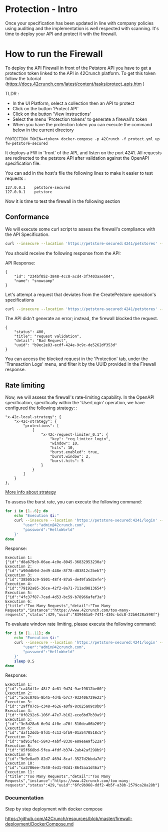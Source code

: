 # Protection - Intro

Once your specification has been updated in line with company policies using auditing and the implementation is well respected with scanning. It's time to deploy your API and protect it with the firewall.


# How to run the Firewall

To deploy the API Firewall in front of the Petstore API you have to get a protection token linked to the API in 42Crunch platform. To get this token follow the tutorial (https://docs.42crunch.com/latest/content/tasks/protect_apis.htm
)

TLDR :

- In the UI Platform, select a collection then an API to protect
- Click on the button 'Protect API'
- Click on the button 'View instructions'
- Select the menu 'Protection tokens' to generate a firewall's token
- When you have the protection token you can execute the command below in the current directory

```
PROTECTION_TOKEN=<token> docker-compose -p 42Crunch -f protect.yml up fw-petstore-secured
```

It deploys a FW in 'front' of the API, and listen on the port 4241. All requests are redirected to the petstore API after validation against the OpenAPI specification file.

You can add in the host's file the following lines to make it easier to test requests :

```
127.0.0.1    petstore-secured
127.0.0.1    petstore
```

Now it is time to test the firewall in the following section

## Conformance 

We will execute some curl script to assess the firewall's compliance with the API Specification.

```bash
curl --insecure --location 'https://petstore-secured:4241/petstores' --header 'Content-Type: application/json' --header 'apikey: 65496ebe-6544-4e77-bb66-20b97f6994bb' --data '{"name":"snowcamp"}'
```

You should receive the following response from the API:

API Response: 
```
{
    "id": "234bf052-3848-4cc8-acd4-3f7403aae504",
    "name": "snowcamp"
}
```

Let's attempt a request that deviates from the CreatePetstore operation's specifications


```bash
curl --insecure --location 'https://petstore-secured:4241/petstores' --header 'Content-Type: application/json' --header 'apikey: 65496ebe-6544-4e77-bb66-20b97f6994bb' --data '{"name":"snowcamp1"}'
```

The API didn't generate an error; instead, the firewall blocked the request.

```
{
    "status": 400,
    "title": "request validation",
    "detail": "Bad Request",
    "uuid": "b9ec2e83-acdf-424e-9c9c-de5262df353d"
}
```

You can access the blocked request in the 'Protection' tab, under the 'Transaction Logs' menu, and filter it by the UUID provided in the Firewall response.

## Rate limiting 

Now, we will assess the firewall's rate-limiting capability.
In the OpenAPI specification, specifically within the 'UserLogin' operation, we have configured the following strategy: 
:

```
"x-42c-local-strategy": {
    "x-42c-strategy": {
        "protections": [
            {
                "x-42c-request-limiter_0.1": {
                    "key": "req_limiter_login",
                    "window": 10,
                    "hits": 10,
                    "burst.enabled": true,
                    "burst.window": 2,
                    "burst.hits": 5
                }
            }
        ]
    }
},
```

[More info about strategy](https://docs.42crunch.com/latest/content/extras/protection_rate_limiting.htm)

To assess the burst rate, you can execute the following command:

```bash
for i in {1..6}; do
    echo "Execution $i:"
    curl --insecure --location 'https://petstore-secured:4241/login' --header 'Content-Type: application/json' --header 'Cookie: session=b54cc9f9-4006-44df-9c6e-325f9532987b' --data-raw '{
        "user":"admin@42crunch.com",
        "password":"HelloWorld"
    }'
done
```

Response: 

```
Execution 1:
{"id":"d8a679c0-06ae-4c0e-8045-36832953230a"}
Execution 2:
{"id":"a90ddb9d-2ed9-448e-8f78-d83812c2beb7"}
Execution 3:
{"id":"385051c9-5501-48f4-87a5-de49fa5d2efe"}
Execution 4:
{"id":"79192a85-36ce-42f2-8a71-711ad9813654"}
Execution 5:
{"id":"4fc37f87-7cad-4d53-bc59-b78966afef3a"}
Execution 6:
{"title":"Too Many Requests","detail":"Too Many Requests","instance":"https://www.42crunch.com/too-many-requests","status":429,"uuid":"839461a0-7471-430c-bdc8-22b6428a598f"}
```

To evaluate window rate limiting, please execute the following command: 

```bash
for i in {1..11}; do
    echo "Execution $i:"
    curl --insecure --location 'https://petstore-secured:4241/login' --header 'Content-Type: application/json' --header 'Cookie: session=b54cc9f9-4006-44df-9c6e-325f9532987b' --data-raw '{
        "user":"admin@42crunch.com",
        "password":"HelloWorld"
    }'
    sleep 0.5
done
```

Response:

```
Execution 1:
{"id":"ca43df1e-48f7-4e81-9d74-9ae19812be00"}
Execution 2:
{"id":"ac6c070a-8b45-4d4b-b7c7-932406729e23"}
Execution 3:
{"id":"29ff07c6-c348-4626-a0f9-8c025a09c0b0"}
Execution 4:
{"id":"0f0292c6-106f-47e7-b162-ece6bd7b39a9"}
Execution 5:
{"id":"3e3d28a6-6e94-4f0e-a70f-510dea06b269"}
Execution 6:
{"id":"daf12ddb-8fd1-4c13-bfb9-01a5470518c5"}
Execution 7:
{"id":"ad951fec-5843-4abf-8330-e89eae9f522a"}
Execution 8:
{"id":"85f668bd-5fea-4fdf-b374-2ab42af298b9"}
Execution 9:
{"id":"9e9e8ad9-82d7-4694-8caf-3527d2bbda7d"}
Execution 10:
{"id":"ca3706ee-7540-4e31-93d1-8645aa1d46a7"}
Execution 11:
{"title":"Too Many Requests","detail":"Too Many Requests","instance":"https://www.42crunch.com/too-many-requests","status":429,"uuid":"6fc9b968-ddf2-4b5f-a38b-2579ca28a28b"}
```

### Documentation

Step by step deployment with docker compose

https://github.com/42Crunch/resources/blob/master/firewall-deployment/DockerCompose.md
